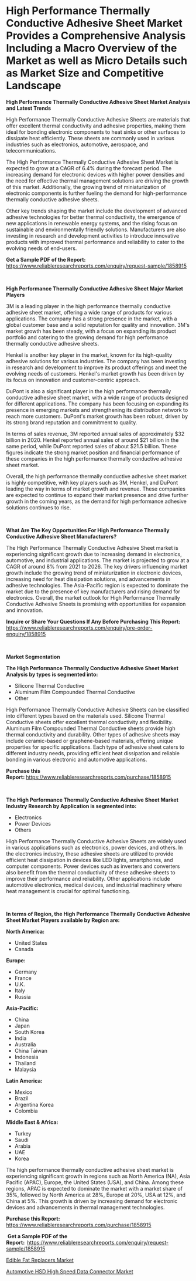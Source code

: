 <p><h1>High Performance Thermally Conductive Adhesive Sheet Market Provides a Comprehensive Analysis Including a Macro Overview of the Market as well as Micro Details such as Market Size and Competitive Landscape</h1></p><p><strong>High Performance Thermally Conductive Adhesive Sheet Market Analysis and Latest Trends</strong></p>
<p><p>High Performance Thermally Conductive Adhesive Sheets are materials that offer excellent thermal conductivity and adhesive properties, making them ideal for bonding electronic components to heat sinks or other surfaces to dissipate heat efficiently. These sheets are commonly used in various industries such as electronics, automotive, aerospace, and telecommunications.</p><p>The High Performance Thermally Conductive Adhesive Sheet Market is expected to grow at a CAGR of 6.4% during the forecast period. The increasing demand for electronic devices with higher power densities and the need for effective thermal management solutions are driving the growth of this market. Additionally, the growing trend of miniaturization of electronic components is further fueling the demand for high-performance thermally conductive adhesive sheets.</p><p>Other key trends shaping the market include the development of advanced adhesive technologies for better thermal conductivity, the emergence of new applications in renewable energy systems, and the rising focus on sustainable and environmentally friendly solutions. Manufacturers are also investing in research and development activities to introduce innovative products with improved thermal performance and reliability to cater to the evolving needs of end-users.</p></p>
<p><strong>Get a Sample PDF of the Report:&nbsp;</strong> <a href="https://www.reliableresearchreports.com/enquiry/request-sample/1858915">https://www.reliableresearchreports.com/enquiry/request-sample/1858915</a></p>
<p>&nbsp;</p>
<p><strong>High Performance Thermally Conductive Adhesive Sheet Major Market Players</strong></p>
<p><p>3M is a leading player in the high performance thermally conductive adhesive sheet market, offering a wide range of products for various applications. The company has a strong presence in the market, with a global customer base and a solid reputation for quality and innovation. 3M's market growth has been steady, with a focus on expanding its product portfolio and catering to the growing demand for high performance thermally conductive adhesive sheets.</p><p>Henkel is another key player in the market, known for its high-quality adhesive solutions for various industries. The company has been investing in research and development to improve its product offerings and meet the evolving needs of customers. Henkel's market growth has been driven by its focus on innovation and customer-centric approach.</p><p>DuPont is also a significant player in the high performance thermally conductive adhesive sheet market, with a wide range of products designed for different applications. The company has been focusing on expanding its presence in emerging markets and strengthening its distribution network to reach more customers. DuPont's market growth has been robust, driven by its strong brand reputation and commitment to quality.</p><p>In terms of sales revenue, 3M reported annual sales of approximately $32 billion in 2020. Henkel reported annual sales of around $21 billion in the same period, while DuPont reported sales of about $21.5 billion. These figures indicate the strong market position and financial performance of these companies in the high performance thermally conductive adhesive sheet market.</p><p>Overall, the high performance thermally conductive adhesive sheet market is highly competitive, with key players such as 3M, Henkel, and DuPont leading the way in terms of market growth and revenue. These companies are expected to continue to expand their market presence and drive further growth in the coming years, as the demand for high performance adhesive solutions continues to rise.</p></p>
<p>&nbsp;</p>
<p><strong>What Are The Key Opportunities For High Performance Thermally Conductive Adhesive Sheet Manufacturers?</strong></p>
<p><p>The High Performance Thermally Conductive Adhesive Sheet market is experiencing significant growth due to increasing demand in electronics, automotive, and industrial applications. The market is projected to grow at a CAGR of around 8% from 2021 to 2026. The key drivers influencing market growth include the growing trend of miniaturization in electronic devices, increasing need for heat dissipation solutions, and advancements in adhesive technologies. The Asia-Pacific region is expected to dominate the market due to the presence of key manufacturers and rising demand for electronics. Overall, the market outlook for High Performance Thermally Conductive Adhesive Sheets is promising with opportunities for expansion and innovation.</p></p>
<p><strong>Inquire or Share Your Questions If Any Before Purchasing This Report:</strong> <a href="https://www.reliableresearchreports.com/enquiry/pre-order-enquiry/1858915">https://www.reliableresearchreports.com/enquiry/pre-order-enquiry/1858915</a></p>
<p>&nbsp;</p>
<p><strong>Market Segmentation</strong></p>
<p><strong>The High Performance Thermally Conductive Adhesive Sheet Market Analysis by types is segmented into:</strong></p>
<p><ul><li>Silicone Thermal Conductive</li><li>Aluminum Film Compounded Thermal Conductive</li><li>Other</li></ul></p>
<p><p>High Performance Thermally Conductive Adhesive Sheets can be classified into different types based on the materials used. Silicone Thermal Conductive sheets offer excellent thermal conductivity and flexibility. Aluminum Film Compounded Thermal Conductive sheets provide high thermal conductivity and durability. Other types of adhesive sheets may include ceramic-based or graphene-based materials, offering unique properties for specific applications. Each type of adhesive sheet caters to different industry needs, providing efficient heat dissipation and reliable bonding in various electronic and automotive applications.</p></p>
<p><strong>Purchase this Report:&nbsp;</strong><a href="https://www.reliableresearchreports.com/purchase/1858915">https://www.reliableresearchreports.com/purchase/1858915</a></p>
<p>&nbsp;</p>
<p><strong>The High Performance Thermally Conductive Adhesive Sheet Market Industry Research by Application is segmented into:</strong></p>
<p><ul><li>Electronics</li><li>Power Devices</li><li>Others</li></ul></p>
<p><p>High Performance Thermally Conductive Adhesive Sheets are widely used in various applications such as electronics, power devices, and others. In the electronics industry, these adhesive sheets are utilized to provide efficient heat dissipation in devices like LED lights, smartphones, and computer components. Power devices such as inverters and converters also benefit from the thermal conductivity of these adhesive sheets to improve their performance and reliability. Other applications include automotive electronics, medical devices, and industrial machinery where heat management is crucial for optimal functioning.</p></p>
<p>&nbsp;</p>
<p><strong>In terms of Region, the High Performance Thermally Conductive Adhesive Sheet Market Players available by Region are:</strong></p>
<p>
    <p> <strong> North America: </strong>
        <ul>
            <li>United States</li>
            <li>Canada</li>
        </ul>
        </p> 
    <p> <strong> Europe: </strong>
        <ul>
            <li>Germany</li>
            <li>France</li>
            <li>U.K.</li>
            <li>Italy</li>
            <li>Russia</li>
        </ul>
        </p> 
    <p> <strong> Asia-Pacific: </strong>
        <ul>
            <li>China</li>
            <li>Japan</li>
            <li>South Korea</li>
            <li>India</li>
            <li>Australia</li>
            <li>China Taiwan</li>
            <li>Indonesia</li>
            <li>Thailand</li>
            <li>Malaysia</li>
        </ul>
        </p> 
    <p> <strong> Latin America: </strong>
        <ul>
            <li>Mexico</li>
            <li>Brazil</li>
            <li>Argentina Korea</li>
            <li>Colombia</li>
        </ul>
        </p> 
    <p> <strong> Middle East & Africa: </strong>
        <ul>
            <li>Turkey</li>
            <li>Saudi</li>
            <li>Arabia</li>
            <li>UAE</li>
            <li>Korea</li>
        </ul>
    </p>
    </p>
<p><p>The high performance thermally conductive adhesive sheet market is experiencing significant growth in regions such as North America (NA), Asia Pacific (APAC), Europe, the United States (USA), and China. Among these regions, APAC is expected to dominate the market with a market share of 35%, followed by North America at 28%, Europe at 20%, USA at 12%, and China at 5%. This growth is driven by increasing demand for electronic devices and advancements in thermal management technologies.</p></p>
<p><strong>Purchase this Report: </strong><a href="https://www.reliableresearchreports.com/purchase/1858915">https://www.reliableresearchreports.com/purchase/1858915</a></p>
<p>&nbsp;<strong>Get a Sample PDF of the Report:&nbsp;&nbsp;</strong><a href="https://www.reliableresearchreports.com/enquiry/request-sample/1858915">https://www.reliableresearchreports.com/enquiry/request-sample/1858915</a></p>
<p><strong></strong></p>
<p><p><a href="https://view.publitas.com/reportprime-1/edible-fat-replacers-market-research-report-the-key-to-successful-business-strategy-forecasted-for-period-from-2024-2031/">Edible Fat Replacers Market</a></p><p><a href="https://cautious-neon-760.notion.site/Automotive-HSD-High-Speed-Data-Connector-Market-Furnish-Information-about-Market-Size-Market-Share--930a06112cc2428a97b823f81c315096">Automotive HSD High Speed Data Connector Market</a></p></p>
